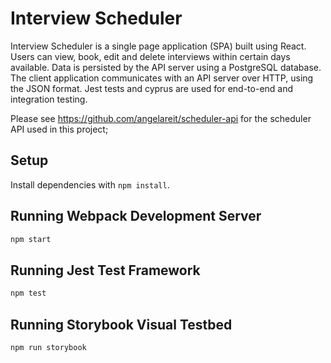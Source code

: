 # Interview Scheduler

Interview Scheduler is a single page application (SPA) built using React. Users can view, book, edit and delete interviews within certain days available. Data is persisted by the API server using a PostgreSQL database. The client application communicates with an API server over HTTP, using the JSON format. Jest tests and cyprus are used for end-to-end and integration testing.

Please see https://github.com/angelareit/scheduler-api for the scheduler API used in this project;


## Setup

Install dependencies with `npm install`.

## Running Webpack Development Server

```sh
npm start
```

## Running Jest Test Framework

```sh
npm test
```

## Running Storybook Visual Testbed

```sh
npm run storybook
```
